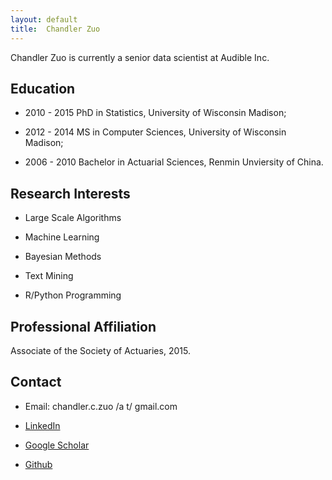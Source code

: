 ```yaml
---
layout: default
title:  Chandler Zuo
---
```


Chandler Zuo is currently a senior data scientist at Audible Inc. 

## Education  

 -  2010 - 2015        PhD in Statistics, University of Wisconsin Madison;

 -  2012 - 2014       MS in Computer Sciences, University of Wisconsin Madison;

 -  2006 - 2010       Bachelor in Actuarial Sciences, Renmin Unviersity of China.

## Research Interests

 -  Large Scale Algorithms

 -  Machine Learning

 -  Bayesian Methods

 -  Text Mining

 -  R/Python Programming

## Professional Affiliation

Associate of the Society of Actuaries, 2015.

## Contact

 - Email: chandler.c.zuo /a t/ gmail.com

 - [LinkedIn](https://www.linkedin.com/pub/chandler-zuo-ph-d-asa/53/501/bb)
 
 - [Google Scholar](https://scholar.google.com/citations?user=n9tdxSYAAAAJ)
 
 - [Github](https://github.com/chandlerzuo)
